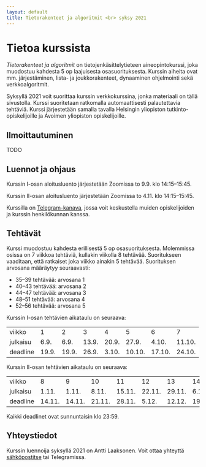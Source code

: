 ```yaml
---
layout: default
title: Tietorakenteet ja algoritmit <br> syksy 2021
---
```


# Tietoa kurssista

_Tietorakenteet ja algoritmit_ on tietojenkäsittelytieteen aineopintokurssi, joka muodostuu kahdesta 5 op laajuisesta osasuorituksesta. Kurssin aiheita ovat mm. järjestäminen, lista- ja joukkorakenteet, dynaaminen ohjelmointi sekä verkkoalgoritmit.

Syksyllä 2021 voit suorittaa kurssin verkkokurssina, jonka materiaali on tällä sivustolla. Kurssi suoritetaan ratkomalla automaattisesti palautettavia tehtäviä. Kurssi järjestetään samalla tavalla Helsingin yliopiston tutkinto-opiskelijoille ja Avoimen yliopiston opiskelijoille.

## Ilmoittautuminen

TODO

## Luennot ja ohjaus

Kurssin I-osan aloitusluento järjestetään Zoomissa to 9.9. klo 14:15–15:45.

Kurssin II-osan aloitusluento järjestetään Zoomissa to 4.11. klo 14:15–15:45.

Kurssilla on [Telegram-kanava](https://t.me/tiratg), jossa voit keskustella muiden opiskelijoiden ja kurssin henkilökunnan kanssa.

## Tehtävät

Kurssi muodostuu kahdesta erillisestä 5 op osasuorituksesta. Molemmissa osissa on 7 viikkoa tehtäviä, kullakin viikolla 8 tehtävää. Suoritukseen vaaditaan, että ratkaiset joka viikko ainakin 5 tehtävää. Suorituksen arvosana määräytyy seuraavasti:

* 35–39 tehtävää: arvosana 1
* 40–43 tehtävää: arvosana 2
* 44–47 tehtävää: arvosana 3
* 48–51 tehtävää: arvosana 4
* 52–56 tehtävää: arvosana 5

Kurssin I-osan tehtävien aikataulu on seuraava:

<table style="border-collapse:collapse">
<tr><td>viikko</td><td>1</td><td>2</td><td>3</td><td>4</td><td>5</td><td>6</td><td>7</td></tr>
<tr><td>julkaisu</td><td>6.9.</td><td>6.9.</td><td>13.9.</td><td>20.9.</td><td>27.9.</td><td>4.10.</td><td>11.10.</td></tr>
<tr style="background-color:white"><td>deadline</td><td>19.9.</td><td>19.9.</td><td>26.9.</td><td>3.10.</td><td>10.10.</td><td>17.10.</td><td>24.10.</td></tr>
</table>

Kurssin II-osan tehtävien aikataulu on seuraava:


<table style="border-collapse:collapse">
<tr><td>viikko</td><td>8</td><td>9</td><td>10</td><td>11</td><td>12</td><td>13</td><td>14</td></tr>
<tr><td>julkaisu</td><td>1.11.</td><td>1.11.</td><td>8.11.</td><td>15.11.</td><td>22.11.</td><td>29.11.</td><td>6.12.</td></tr>
<tr style="background-color:white"><td>deadline</td><td>14.11.</td><td>14.11.</td><td>21.11.</td><td>28.11.</td><td>5.12.</td><td>12.12.</td><td>19.12.</td></tr>
</table>

Kaikki deadlinet ovat sunnuntaisin klo 23:59.

## Yhteystiedot

Kurssin luennoija syksyllä 2021 on Antti Laaksonen. Voit ottaa yhteyttä [sähköpostitse](mailto:ahslaaks@cs.helsinki.fi) tai Telegramissa.
